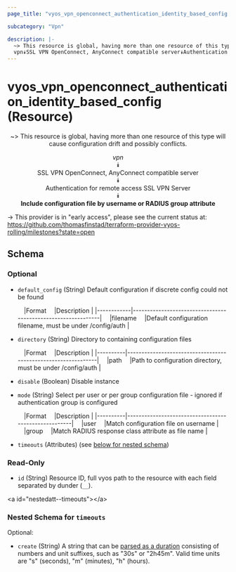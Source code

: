 ```yaml
---
page_title: "vyos_vpn_openconnect_authentication_identity_based_config Resource - vyos"

subcategory: "Vpn"

description: |- 
  ~> This resource is global, having more than one resource of this type will cause configuration drift and possibly conflicts.
  vpn⯯SSL VPN OpenConnect, AnyConnect compatible server⯯Authentication for remote access SSL VPN Server⯯Include configuration file by username or RADIUS group attribute
---
```


# vyos_vpn_openconnect_authentication_identity_based_config (Resource)
<center>

~> This resource is global, having more than one resource of this type will cause configuration drift and possibly conflicts.

*vpn*  
⯯  
SSL VPN OpenConnect, AnyConnect compatible server  
⯯  
Authentication for remote access SSL VPN Server  
⯯  
**Include configuration file by username or RADIUS group attribute**


</center>

-> This provider is in "early access", please see the current status at: https://github.com/thomasfinstad/terraform-provider-vyos-rolling/milestones?state=open

## Schema

### Optional

- `default_config` (String) Default configuration if discrete config could not be found

    &emsp;|Format    &emsp;|Description                                                 |
    |------------|--------------------------------------------------------------|
    &emsp;|filename  &emsp;|Default configuration filename, must be under /config/auth  |
- `directory` (String) Directory to containing configuration files

    &emsp;|Format  &emsp;|Description                                                  |
    |----------|---------------------------------------------------------------|
    &emsp;|path    &emsp;|Path to configuration directory, must be under /config/auth  |
- `disable` (Boolean) Disable instance
- `mode` (String) Select per user or per group configuration file - ignored if authentication group is configured

    &emsp;|Format  &emsp;|Description                                         |
    |----------|------------------------------------------------------|
    &emsp;|user    &emsp;|Match configuration file on username                |
    &emsp;|group   &emsp;|Match RADIUS response class attribute as file name  |
- `timeouts` (Attributes) (see [below for nested schema](#nestedatt--timeouts))

### Read-Only

- `id` (String) Resource ID, full vyos path to the resource with each field separated by dunder (`__`).

&lt;a id=&#34;nestedatt--timeouts&#34;&gt;&lt;/a&gt;
### Nested Schema for `timeouts`

Optional:

- `create` (String) A string that can be [parsed as a duration](https://pkg.go.dev/time#ParseDuration) consisting of numbers and unit suffixes, such as &#34;30s&#34; or &#34;2h45m&#34;. Valid time units are &#34;s&#34; (seconds), &#34;m&#34; (minutes), &#34;h&#34; (hours).  
